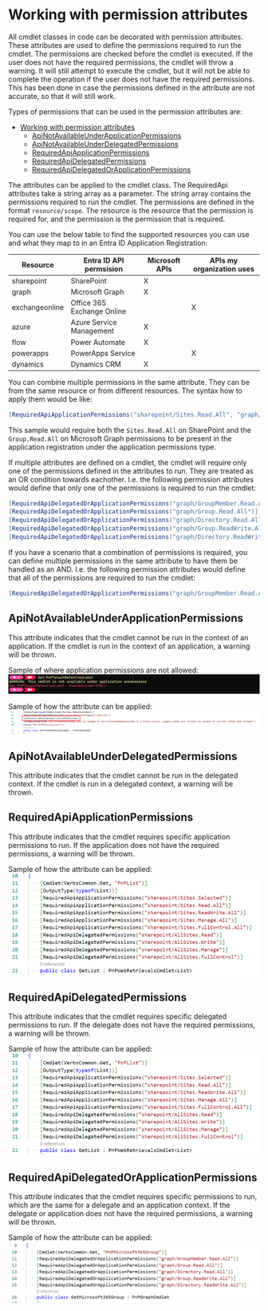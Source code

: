 # Working with permission attributes

All cmdlet classes in code can be decorated with permission attributes. These attributes are used to define the permissions required to run the cmdlet. The permissions are checked before the cmdlet is executed. If the user does not have the required permissions, the cmdlet will throw a warning. It will still attempt to execute the cmdlet, but it will not be able to complete the operation if the user does not have the required permissions. This has been done in case the permissions defined in the attribute are not accurate, so that it will still work.

Types of permissions that can be used in the permission attributes are:

- [Working with permission attributes](#working-with-permission-attributes)
  - [ApiNotAvailableUnderApplicationPermissions](#apinotavailableunderapplicationpermissions)
  - [ApiNotAvailableUnderDelegatedPermissions](#apinotavailableunderdelegatedpermissions)
  - [RequiredApiApplicationPermissions](#requiredapiapplicationpermissions)
  - [RequiredApiDelegatedPermissions](#requiredapidelegatedpermissions)
  - [RequiredApiDelegatedOrApplicationPermissions](#requiredapidelegatedorapplicationpermissions)

The attributes can be applied to the cmdlet class. The RequiredApi attributes take a string array as a parameter. The string array contains the permissions required to run the cmdlet. The permissions are defined in the format `resource/scope`. The resource is the resource that the permission is required for, and the permission is the permission that is required.

You can use the below table to find the supported resources you can use and what they map to in an Entra ID Application Registration:

| Resource | Entra ID API permsision | Microsoft APIs | APIs my organization uses |
|----------|-------------|----------|-------------|
| sharepoint | SharePoint | X | |
| graph | Microsoft Graph | X | |
| exchangeonline | Office 365 Exchange Online | | X |
| azure | Azure Service Management | X | |
| flow | Power Automate | X | |
| powerapps | PowerApps Service |  | X |
| dynamics | Dynamics CRM | X | |

You can combine multiple permissions in the same attribute. They can be from the same resource or from different resources. The syntax how to apply them would be like:

```csharp
[RequiredApiApplicationPermissions("sharepoint/Sites.Read.All", "graph/Group.Read.All")]
```

This sample would require both the `Sites.Read.All` on SharePoint and the `Group.Read.All` on Microsoft Graph permissions to be present in the application registration under the application permissions type.

If multiple attributes are defined on a cmdlet, the cmdlet will require only one of the permissions defined in the attributes to run. They are treated as an OR condition towards eachother. I.e. the following permission attributes would define that only one of the permissions is required to run the cmdlet:

```csharp
[RequiredApiDelegatedOrApplicationPermissions("graph/GroupMember.Read.All")]
[RequiredApiDelegatedOrApplicationPermissions("graph/Group.Read.All")]
[RequiredApiDelegatedOrApplicationPermissions("graph/Directory.Read.All")]
[RequiredApiDelegatedOrApplicationPermissions("graph/Group.ReadWrite.All")]
[RequiredApiDelegatedOrApplicationPermissions("graph/Directory.ReadWrite.All")]  
```

If you have a scenario that a combination of permissions is required, you can define multiple permissions in the same attribute to have them be handled as an AND. I.e. the following permission attributes would define that all of the permissions are required to run the cmdlet:

```csharp
[RequiredApiDelegatedOrApplicationPermissions("graph/GroupMember.Read.All", "graph/Group.Read.All")]
```

## ApiNotAvailableUnderApplicationPermissions

This attribute indicates that the cmdlet cannot be run in the context of an application. If the cmdlet is run in the context of an application, a warning will be thrown.

Sample of where application permissions are not allowed:
![Sample where application permissions are not allowed](./../images/permissionattributes/applicationpermissionsnotallowed.png)

Sample of how the attribute can be applied:
![Sample how the attribute can be applied](./../images/permissionattributes/ApiNotAvailableUnderApplicationPermissionsSample.png)

## ApiNotAvailableUnderDelegatedPermissions

This attribute indicates that the cmdlet cannot be run in the delegated context. If the cmdlet is run in a delegated context, a warning will be thrown.

## RequiredApiApplicationPermissions

This attribute indicates that the cmdlet requires specific application permissions to run. If the application does not have the required permissions, a warning will be thrown.

Sample of how the attribute can be applied:
![Sample how the attribute can be applied](./../images/permissionattributes/RequiredApiApplicationPermissionsSample.png)

## RequiredApiDelegatedPermissions

This attribute indicates that the cmdlet requires specific delegated permissions to run. If the delegate does not have the required permissions, a warning will be thrown.

Sample of how the attribute can be applied:
![Sample how the attribute can be applied](./../images/permissionattributes/RequiredApiApplicationPermissionsSample.png)

## RequiredApiDelegatedOrApplicationPermissions

This attribute indicates that the cmdlet requires specific permissions to run, which are the same for a delegate and an application context. If the delegate or application does not have the required permissions, a warning will be thrown.

Sample of how the attribute can be applied:
![Sample how the attribute can be applied](./../images/permissionattributes/RequiredApiDelegatedOrApplicationPermissionsSample.png)